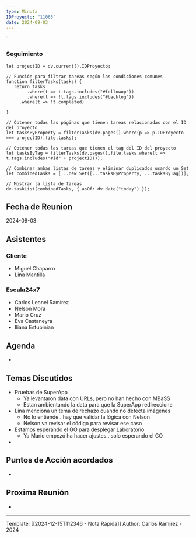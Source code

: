 ```yaml
---
type: Minuta
IDProyecto: "11065"
date: 2024-09-03
---
```

`

### Seguimiento

```dataviewjs
let projectID = dv.current().IDProyecto;

// Función para filtrar tareas según las condiciones comunes
function filterTasks(tasks) {
   return tasks
        .where(t => t.tags.includes("#followup"))
        .where(t => !t.tags.includes("#backlog"))
     .where(t => !t.completed)
        
}

// Obtener todas las páginas que tienen tareas relacionadas con el ID del proyecto
let tasksByProperty = filterTasks(dv.pages().where(p => p.IDProyecto === projectID).file.tasks);

// Obtener todas las tareas que tienen el tag del ID del proyecto
let tasksByTag = filterTasks(dv.pages().file.tasks.where(t => t.tags.includes("#id" + projectID)));

// Combinar ambas listas de tareas y eliminar duplicados usando un Set
let combinedTasks = [...new Set([...tasksByProperty, ...tasksByTag])];

// Mostrar la lista de tareas
dv.taskList(combinedTasks, { asOf: dv.date("today") });
 ```
## Fecha de Reunion
2024-09-03

## Asistentes

### Cliente
* Miguel Chaparro
* Lina Mantilla
### Escala24x7
- Carlos Leonel Ramírez
- Nelson Mora
- Mario Cruz
- Eva Castaneyra
- Iliana Estupinian

## Agenda
* 
## Temas Discutidos
*  Pruebas de SuperApp
	* Ya levantaron data con URLs, pero no han hecho con MBaSS
	* Estan ambientando la data para que la SuperApp redireccione
* Lina menciona un tema de rechazo cuando no detecta imágenes
	* No lo entiende.. hay que validar la lógica con Nelson
	* Nelson va revisar el código para revisar ese caso
* Estamos esperando el GO para desplegar Laboratorio
	* Ya Mario empezó ha hacer ajustes.. solo esperando el GO
* 

## Puntos de Acción acordados
- 

## Proxima Reunión
*   

---
Template: [[2024-12-15T112346 - Nota Rápida]]
Author: Carlos Ramírez - 2024
